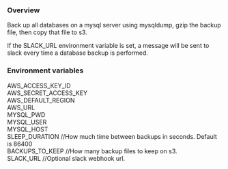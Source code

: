 ### Overview
Back up all databases on a mysql server using mysqldump, gzip the backup file, then copy that file to s3.

If the SLACK_URL environment variable is set, a message will be sent to slack every time a database backup is performed.

### Environment variables

AWS_ACCESS_KEY_ID<br>
AWS_SECRET_ACCESS_KEY<br>
AWS_DEFAULT_REGION<br>
AWS_URL<br>
MYSQL_PWD<br>
MYSQL_USER<br>
MYSQL_HOST<br>
SLEEP_DURATION //How much time between backups in seconds. Default is 86400<br>
BACKUPS_TO_KEEP //How many backup files to keep on s3.<br>
SLACK_URL //Optional slack webhook url.<br>

